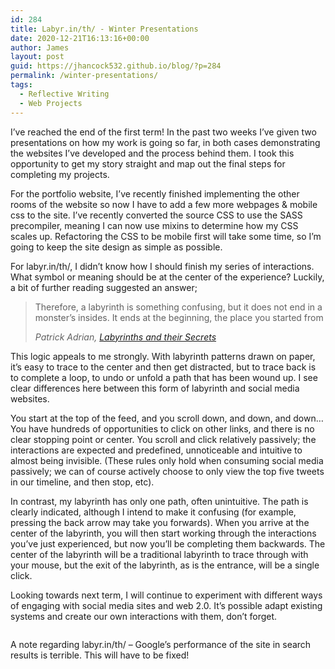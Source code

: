 ```yaml
---
id: 284
title: Labyr.in/th/ - Winter Presentations
date: 2020-12-21T16:13:16+00:00
author: James
layout: post
guid: https://jhancock532.github.io/blog/?p=284
permalink: /winter-presentations/
tags:
  - Reflective Writing
  - Web Projects
---
```

I&#8217;ve reached the end of the first term! In the past two weeks I&#8217;ve given two presentations on how my work is going so far, in both cases demonstrating the websites I&#8217;ve developed and the process behind them. I took this opportunity to get my story straight and map out the final steps for completing my projects.

<!--more-->

For the portfolio website, I&#8217;ve recently finished implementing the other rooms of the website so now I have to add a few more webpages & mobile css to the site. I&#8217;ve recently converted the source CSS to use the SASS precompiler, meaning I can now use mixins to determine how my CSS scales up. Refactoring the CSS to be mobile first will take some time, so I&#8217;m going to keep the site design as simple as possible.

For labyr.in/th/, I didn&#8217;t know how I should finish my series of interactions. What symbol or meaning should be at the center of the experience? Luckily, a bit of further reading suggested an answer;

<blockquote class="wp-block-quote">
  <p>
    Therefore, a labyrinth is something confusing, but it does not end in a monster’s insides. It ends at the beginning, the place you started from
  </p>
  
  <cite>Patrick Adrian, <a href="http://www.dagroup.org/pabooks/Labyrinths_and_their_secrets.pdf">Labyrinths and their Secrets</a></cite>
</blockquote>

This logic appeals to me strongly. With labyrinth patterns drawn on paper, it&#8217;s easy to trace to the center and then get distracted, but to trace back is to complete a loop, to undo or unfold a path that has been wound up. I see clear differences here between this form of labyrinth and social media websites. 

You start at the top of the feed, and you scroll down, and down, and down&#8230; You have hundreds of opportunities to click on other links, and there is no clear stopping point or center. You scroll and click relatively passively; the interactions are expected and predefined, unnoticeable and intuitive to almost being invisible. (These rules only hold when consuming social media passively; we can of course actively choose to only view the top five tweets in our timeline, and then stop, etc).

In contrast, my labyrinth has only one path, often unintuitive. The path is clearly indicated, although I intend to make it confusing (for example, pressing the back arrow may take you forwards). When you arrive at the center of the labyrinth, you will then start working through the interactions you&#8217;ve just experienced, but now you&#8217;ll be completing them backwards. The center of the labyrinth will be a traditional labyrinth to trace through with your mouse, but the exit of the labyrinth, as is the entrance, will be a single click.

Looking towards next term, I will continue to experiment with different ways of engaging with social media sites and web 2.0. It&#8217;s possible adapt existing systems and create our own interactions with them, don&#8217;t forget.

<img loading="lazy" src="https://jhancock532.github.io/blog/wp-content/uploads/2020/12/google-performance-of-labyrinth-1-1024x578.jpg" alt="" class="wp-image-288" srcset="https://jhancock532.github.io/blog/wp-content/uploads/2020/12/google-performance-of-labyrinth-1-1024x578.jpg 1024w, https://jhancock532.github.io/blog/wp-content/uploads/2020/12/google-performance-of-labyrinth-1-300x169.jpg 300w, https://jhancock532.github.io/blog/wp-content/uploads/2020/12/google-performance-of-labyrinth-1-768x434.jpg 768w, https://jhancock532.github.io/blog/wp-content/uploads/2020/12/google-performance-of-labyrinth-1-1536x868.jpg 1536w, https://jhancock532.github.io/blog/wp-content/uploads/2020/12/google-performance-of-labyrinth-1.jpg 1912w" sizes="(max-width: 767px) 89vw, (max-width: 1000px) 54vw, (max-width: 1071px) 543px, 580px" /> 

A note regarding labyr.in/th/ &#8211; Google&#8217;s performance of the site in search results is terrible. This will have to be fixed!
